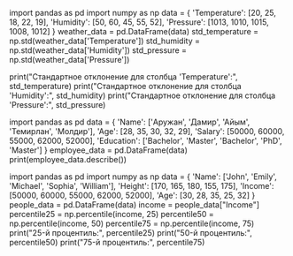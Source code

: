import pandas as pd
import numpy as np
data = {
    'Temperature': [20, 25, 18, 22, 19],
    'Humidity': [50, 60, 45, 55, 52],
    'Pressure': [1013, 1010, 1015, 1008, 1012]
}
weather_data = pd.DataFrame(data)
std_temperature = np.std(weather_data['Temperature'])
std_humidity = np.std(weather_data['Humidity'])
std_pressure = np.std(weather_data['Pressure'])

print("Стандартное отклонение для столбца 'Temperature':", std_temperature)
print("Стандартное отклонение для столбца 'Humidity':", std_humidity)
print("Стандартное отклонение для столбца 'Pressure':", std_pressure)


import pandas as pd
data = {
    'Name': ['Аружан', 'Дамир', 'Айым', 'Темирлан', 'Молдир'],
    'Age': [28, 35, 30, 32, 29],
    'Salary': [50000, 60000, 55000, 62000, 52000],
    'Education': ['Bachelor', 'Master', 'Bachelor', 'PhD', 'Master']
}
employee_data = pd.DataFrame(data)
print(employee_data.describe())


import pandas as pd
import numpy as np
data = {
    'Name': ['John', 'Emily', 'Michael', 'Sophia', 'William'],
    'Height': [170, 165, 180, 155, 175],
    'Income': [50000, 60000, 55000, 62000, 52000],
    'Age': [30, 28, 35, 25, 32]
}
people_data = pd.DataFrame(data)
income = people_data["Income"]
percentile25 = np.percentile(income, 25)
percentile50 = np.percentile(income, 50)
percentile75 = np.percentile(income, 75)
print("25-й процентиль:", percentile25)
print("50-й процентиль:", percentile50)
print("75-й процентиль:", percentile75)




